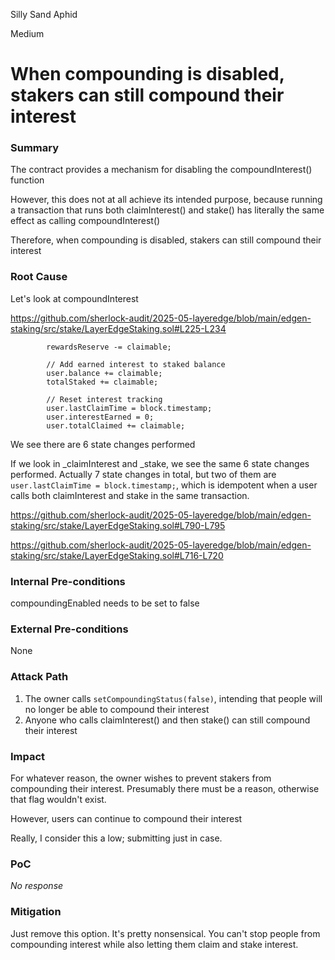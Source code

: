 Silly Sand Aphid

Medium

# When compounding is disabled, stakers can still compound their interest

### Summary

The contract provides a mechanism for disabling the compoundInterest() function

However, this does not at all achieve its intended purpose, because running a transaction that runs both claimInterest() and stake() has literally the same effect as calling compoundInterest()

Therefore, when compounding is disabled, stakers can still compound their interest

### Root Cause

Let's look at compoundInterest

https://github.com/sherlock-audit/2025-05-layeredge/blob/main/edgen-staking/src/stake/LayerEdgeStaking.sol#L225-L234

```solidity
        rewardsReserve -= claimable;

        // Add earned interest to staked balance
        user.balance += claimable;
        totalStaked += claimable;

        // Reset interest tracking
        user.lastClaimTime = block.timestamp;
        user.interestEarned = 0;
        user.totalClaimed += claimable;
```

We see there are 6 state changes performed

If we look in _claimInterest and _stake, we see the same 6 state changes performed. Actually 7 state changes in total, but two of them are `user.lastClaimTime = block.timestamp;`, which is idempotent when a user calls both claimInterest and stake in the same transaction.

https://github.com/sherlock-audit/2025-05-layeredge/blob/main/edgen-staking/src/stake/LayerEdgeStaking.sol#L790-L795

https://github.com/sherlock-audit/2025-05-layeredge/blob/main/edgen-staking/src/stake/LayerEdgeStaking.sol#L716-L720


### Internal Pre-conditions

compoundingEnabled needs to be set to false

### External Pre-conditions

None

### Attack Path

1. The owner calls `setCompoundingStatus(false)`, intending that people will no longer be able to compound their interest
2. Anyone who calls claimInterest() and then stake() can still compound their interest

### Impact

For whatever reason, the owner wishes to prevent stakers from compounding their interest. Presumably there must be a reason, otherwise that flag wouldn't exist.

However, users can continue to compound their interest

Really, I consider this a low; submitting just in case.

### PoC

_No response_

### Mitigation

Just remove this option. It's pretty nonsensical. You can't stop people from compounding interest while also letting them claim and stake interest.